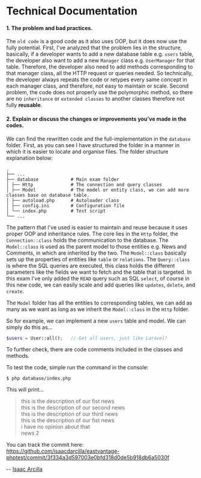 # Technical Documentation

#### 1. The problem and bad practices.

The `old code` is a good code as it also uses OOP, but it does now use the fully potential.
First, I've analyzed that the problem lies in the structure, basically, if a developer wants to add
a new database table e.g. `users` table, the developer also want to add a new `Manager` class e.g. `UserManager`
for that table. Therefore, the developer also need to add methods corresponding to that manager class, all the HTTP
request or
queries needed. So technically, the developer always repeats the code or retypes every same concept in each manager
class,
and therefore, not easy to maintain or scale. Second problem, the code does not properly use the polymorphic method, so
there are no `inheritance` or `extended classes` to another classes therefore not fully **reusable**.

#### 2. Explain or discuss the changes or improvements you’ve made in the codes.

We can find the rewritten code and the full-implementation in the `database` folder.
First, as you can see I have structured the folder in a manner in which it is easier to locate and organise files.
The folder structure explanation below:

    .
    ├── ...
    ├── database            # Main exam folder
    │ ├── Http              # The connection and query classes
    │ ├── Model             # The model or entity class, we can add more classes base on database table.
    │ ├── autoload.php      # Autoloader class
    │ ├── config.ini        # Configuration file
    │ └── index.php         # Test script
    └── ...

The pattern that I've used is easier to maintain and reuse because it uses proper
OOP and inheritance rules. The core lies in the `Http` folder, the `Connection::class`
holds the communication to the database. The `Model::class` is used as the parent model to
those entities e.g. News and Comments, in which are inherited by the two. The `Model::class`
basically sets up the properties of entities like `table` or `relations`. The `Query::class` is where the
SQL queries are executed, this class holds the different parameters like the fields we want to fetch and the table that
is targeted. In this exam I've only added the `READ` query such as SQL `select`, of course in this new code,
we can easily scale and add queries like `updates`, `delete`, and `create`.

The `Model` folder has all the entities to corresponding tables, we can add as many as we want as long as we inherit the
`Model::class` in the `Http` folder.

So for example, we can implement a new `users` table and model.
We can simply do this as...

```php
$users = User::all();   // Get all users, just like Laravel!
```

To further check, there are code comments included in the classes and methods.

To test the code, simple run the command in the console:

`$ php database/index.php`

This will print...

>this is the description of our fist news<br>
this is the description of our second news<br>
this is the description of our third news<br>
this is the description of our fist news<br>
i have no opinion about that<br>
news 2<br>

You can track the commit here: https://github.com/isaacdarcilla/eastvantage-phptest/commit/3f334a3d597003e0bfd318d0de5b918db6a5030f

-- [Isaac Arcilla](https://isaacdarcilla.framer.website)